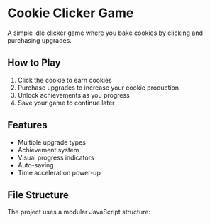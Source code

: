 # Cookie Clicker Game

A simple idle clicker game where you bake cookies by clicking and purchasing upgrades.

## How to Play

1. Click the cookie to earn cookies
2. Purchase upgrades to increase your cookie production
3. Unlock achievements as you progress
4. Save your game to continue later

## Features

- Multiple upgrade types
- Achievement system
- Visual progress indicators
- Auto-saving
- Time acceleration power-up

## File Structure

The project uses a modular JavaScript structure:
